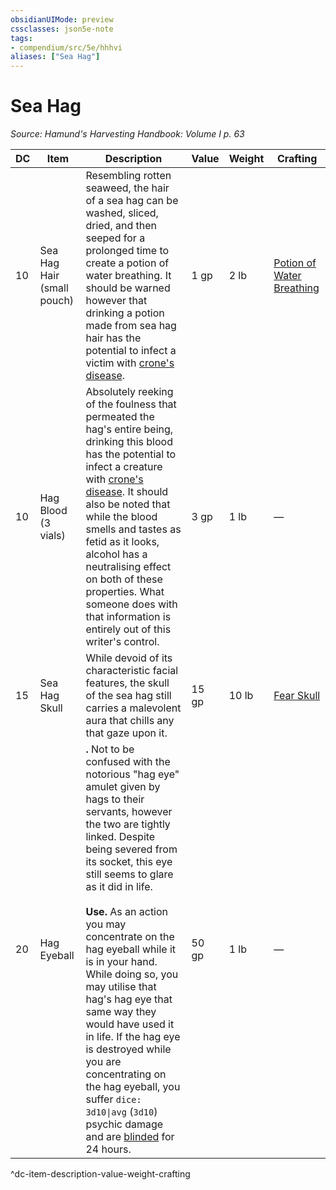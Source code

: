 ```yaml
---
obsidianUIMode: preview
cssclasses: json5e-note
tags:
- compendium/src/5e/hhhvi
aliases: ["Sea Hag"]
---
```

# Sea Hag
*Source: Hamund's Harvesting Handbook: Volume I p. 63* 

| DC | Item | Description | Value | Weight | Crafting |
|----|------|-------------|-------|--------|----------|
| 10 | Sea Hag Hair (small pouch) | Resembling rotten seaweed, the hair of a sea hag can be washed, sliced, dried, and then seeped for a prolonged time to create a potion of water breathing. It should be warned however that drinking a potion made from sea hag hair has the potential to infect a victim with [crone's disease](/compendium/rules/diseases.md#crone's%20disease). | 1 gp | 2 lb | [Potion of Water Breathing](compendium/items/potion-of-water-breathing.md) |
| 10 | Hag Blood (3 vials) | Absolutely reeking of the foulness that permeated the hag's entire being, drinking this blood has the potential to infect a creature with [crone's disease](/compendium/rules/diseases.md#crone's%20disease). It should also be noted that while the blood smells and tastes as fetid as it looks, alcohol has a neutralising effect on both of these properties. What someone does with that information is entirely out of this writer's control. | 3 gp | 1 lb | — |
| 15 | Sea Hag Skull | While devoid of its characteristic facial features, the skull of the sea hag still carries a malevolent aura that chills any that gaze upon it. | 15 gp | 10 lb | [Fear Skull](compendium/items/fear-skull-hhhvi.md) |
| 20 | Hag Eyeball | **.** Not to be confused with the notorious "hag eye" amulet given by hags to their servants, however the two are tightly linked. Despite being severed from its socket, this eye still seems to glare as it did in life.<br /><br />**Use.** As an action you may concentrate on the hag eyeball while it is in your hand. While doing so, you may utilise that hag's hag eye that same way they would have used it in life. If the hag eye is destroyed while you are concentrating on the hag eyeball, you suffer `dice: 3d10\|avg` (`3d10`) psychic damage and are [blinded](/compendium/rules/conditions.md#blinded) for 24 hours. | 50 gp | 1 lb | — |
^dc-item-description-value-weight-crafting